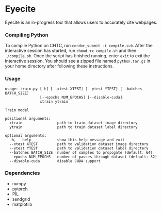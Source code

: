 # Eyecite

Eyecite is an in-progress tool that allows users to accurately cite webpages.

### Compiling Python
To compile Python on CHTC, run `condor_submit -i compile.sub`. After the
interactive session has started, run `chmod +x compile.sh` and then
`./compile.sh`. Once the script has finished running, enter `exit` to exit the
interactive session. You should see a zipped file named `python.tar.gz` in
your home directory after following these instructions.

### Usage
```
usage: train.py [-h] [--xtest XTEST] [--ytest YTEST] [--batches BATCH_SIZE]
                [--epochs NUM_EPOCHS] [--disable-cuda]
                xtrain ytrain

Train model

positional arguments:
  xtrain                path to train dataset image directory
  ytrain                path to train dataset label directory

optional arguments:
  -h, --help            show this help message and exit
  --xtest XTEST         path to validation dataset image directory
  --ytest YTEST         path to validation dataset label directory
  --batches BATCH_SIZE  number of samples to propogate (default: 64)
  --epochs NUM_EPOCHS   number of passes through dataset (default: 32)
  --disable-cuda        disable CUDA support
```

### Dependencies
- numpy
- pytorch
- PIL
- sendgrid
- matplotlib
